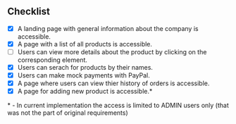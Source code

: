 ## Checklist

- [x] A landing page with general information about the company is accessible.
- [x] A page with a list of all products is accessible.
- [ ] Users can view more details about the product by clicking on the corresponding element.
- [x] Users can serach for products by their names.
- [x] Users can make mock payments with PayPal.
- [x] A page where users can view thier history of orders is accessible.
- [x] A page for adding new product is accessible.\*

\* - In current implementation the access is limited to ADMIN users only (that was not
     the part of original requirements)
